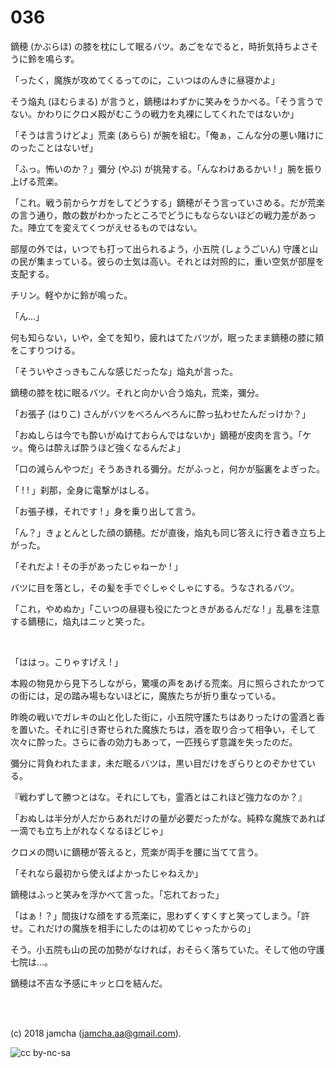 

# 036

鏑穂 (かぶらほ) の膝を枕にして眠るバツ。あごをなでると，時折気持ちよさそうに鈴を鳴らす。  

「ったく，魔族が攻めてくるってのに，こいつはのんきに昼寝かよ」  

そう焔丸 (ほむらまる) が言うと，鏑穂はわずかに笑みをうかべる。「そう言うでない。かわりにクロメ殿がむこうの戦力を丸裸にしてくれたではないか」  

「そうは言うけどよ」荒楽 (あらら) が腕を組む。「俺ぁ，こんな分の悪い賭けにのったことはないぜ」  

「ふっ。怖いのか？」彌分 (やぶ) が挑発する。「んなわけあるかい ! 」腕を振り上げる荒楽。  

「これ。戦う前からケガをしてどうする」鏑穂がそう言っていさめる。だが荒楽の言う通り，敵の数がわかったところでどうにもならないほどの戦力差があった。陣立てを変えてくつがえせるものではない。  

部屋の外では，いつでも打って出られるよう，小五院 (しょうごいん) 守護と山の民が集まっている。彼らの士気は高い。それとは対照的に，重い空気が部屋を支配する。  

チリン。軽やかに鈴が鳴った。  

「ん…」  

何も知らない，いや，全てを知り，疲れはてたバツが，眠ったまま鏑穂の膝に頬をこすりつける。  

「そういやさっきもこんな感じだったな」焔丸が言った。  

鏑穂の膝を枕に眠るバツ。それと向かい合う焔丸，荒楽，彌分。  

「お張子 (はりこ) さんがバツをべろんべろんに酔っ払わせたんだっけか？」  

「おぬしらは今でも酔いがぬけておらんではないか」鏑穂が皮肉を言う。「ケッ。俺らは酔えば酔うほど強くなるんだよ」  

「口の減らんやつだ」そうあきれる彌分。だがふっと，何かが脳裏をよぎった。  

「 ! ! 」刹那，全身に電撃がはしる。  

「お張子様，それです ! 」身を乗り出して言う。  

「ん？」きょとんとした顔の鏑穂。だが直後，焔丸も同じ答えに行き着き立ち上がった。  

「それだよ ! その手があったじゃねーか ! 」  

バツに目を落とし，その髪を手でぐしゃぐしゃにする。うなされるバツ。  

「これ，やめぬか」「こいつの昼寝も役にたつときがあるんだな ! 」乱暴を注意する鏑穂に，焔丸はニッと笑った。  

<br>  

「ははっ。こりゃすげえ ! 」  

本殿の物見から見下ろしながら，驚嘆の声をあげる荒楽。月に照らされたかつての街には，足の踏み場もないほどに，魔族たちが折り重なっている。  

昨晩の戦いでガレキの山と化した街に，小五院守護たちはありったけの霊酒と香を置いた。それに引き寄せられた魔族たちは，酒を取り合って相争い，そして次々に酔った。さらに香の効力もあって，一匹残らず意識を失ったのだ。  

彌分に背負われたまま，未だ眠るバツは，黒い目だけをぎらりとのぞかせている。  

『戦わずして勝つとはな。それにしても，霊酒とはこれほど強力なのか？』  

「おぬしは半分が人だからあれだけの量が必要だったがな。純粋な魔族であれば一滴でも立ち上がれなくなるほどじゃ」  

クロメの問いに鏑穂が答えると，荒楽が両手を腰に当てて言う。  

「それなら最初から使えばよかったじゃねえか」  

鏑穂はふっと笑みを浮かべて言った。「忘れておった」  

「はぁ ! ？」間抜けな顔をする荒楽に，思わずくすくすと笑ってしまう。「許せ。これだけの魔族を相手にしたのは初めてじゃったからの」  

そう。小五院も山の民の加勢がなければ，おそらく落ちていた。そして他の守護七院は…。  

鏑穂は不吉な予感にキッと口を結んだ。  

<br>  
<br>  

(c) 2018 jamcha (jamcha.aa@gmail.com).  

![cc by-nc-sa](https://i.creativecommons.org/l/by-nc-sa/4.0/88x31.png)  

